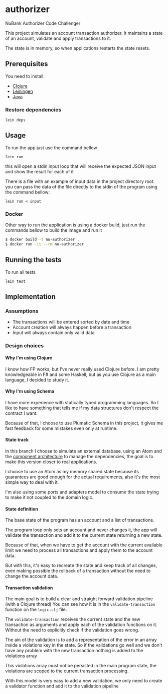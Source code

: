 # authorizer
NuBank Authorizer Code Challenger

This project simulates an account transaction authorizer. 
It maintains a state of an account, validate and apply transactions to it.

The state is in memory, so when applications restarts the state resets.

## Prerequisites

You need to install:

* [Clojure](https://clojure.org)
* [Leiningen](https://leiningen.org)
* [Java](https://www.oracle.com/technetwork/pt/java/index.html)


### Restore dependencies
```
lein deps
```

## Usage

To run the app just use the command bellow

```
lein run
```

this will open a stdin input loop that will receive the expected JSON input and show the result for each of it

There is a file with an example of input data in the project directory root.
you can pass the data of the file directly to the stdin of the program using the command bellow:

```
lein run < input
```

### Docker

Other way to run the application is using a docker build, 
just run the commands bellow to build the image and run it

```sh
$ docker build -t nu-authorizer .
$ docker run -it --rm nu-authorizer
```


## Running the tests

To run all tests
```
lein test
```


## Implementation

### Assumptions

- The transactions will be entered sorted by date and time
- Account creation will always happen before a transaction
- Input will always contain only valid data

### Design choices

#### Why I'm using Clojure

I know how FP works, but I've never really used Clojure before. I am pretty knowledgeable 
in F# and some Haskell, but as you use Clojure as a main language, I decided to study it.

#### Why I'm using Schema

I have more experience with statically typed programming languages.
So I like to have something that tells me if my data structures don't respect
the contract I want.

Because of that, I choose to use Plumatic Schema in this project, it gives 
me fast feedback for some mistakes even only at runtime. 

#### State track

In this branch I choose to simulate an external database, using an Atom and the 
[component architecture](https://github.com/stuartsierra/component) to manage
the dependencies, the goal is to make this version closer to real applications.

I choose to use an Atom as my memory shared state because its guarantees are good enough
for the actual requirements, also it's the most simple way to deal with it.

I'm also using some ports and adapters model to consume the state trying to make it not coupled to the domain logic.

#### State definition

The base state of the program has an account and a list of transactions.

The program loop only sets an account and never changes it, the app will validate the transaction and add it to the current state returning a new state.

Because of that, when we have to get the account with the current available limit 
we need to process all transactions and apply them to the account data.

But with this, it's easy to recreate the state and keep track of all changes, even making possible the rollback of a transaction without the need to change the account data.

#### Transaction validation

The main goal is to build a clear and straight forward validation pipeline (with a Clojure thread)
You can see how it is in the `validate-transaction` function on the `logic.clj` file.

The `validate-transaction` receives the current state and the new transaction as 
arguments and apply each of the validation functions on it. Without the need to explicitly check if the validation goes wrong.

The ain of the validation is to add a representation of the error in an array inside a violations key in the state. 
So if the validations go well and we don't have any problem with the new transaction nothing is added to the violations array

This violations array must not be persisted in the main program state, the violations are scoped to the 
current transaction processing.

With this model is very easy to add a new validation, we only need to create a validator function and add it to the 
validation pipeline


